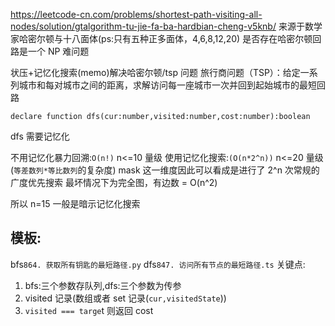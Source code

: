 https://leetcode-cn.com/problems/shortest-path-visiting-all-nodes/solution/gtalgorithm-tu-jie-fa-ba-hardbian-cheng-v5knb/
来源于数学家哈密尔顿与十八面体(ps:只有五种正多面体，4,6,8,12,20)
是否存在哈密尔顿回路是一个 NP 难问题

状压+记忆化搜索(memo)解决哈密尔顿/tsp 问题
旅行商问题（TSP）：给定一系列城市和每对城市之间的距离，求解访问每一座城市一次并回到起始城市的最短回路

```TS
declare function dfs(cur:number,visited:number,cost:number):boolean
```

dfs 需要记忆化

不用记忆化暴力回溯:`O(n!)` n<=10 量级
使用记忆化搜索:`(O(n*2^n))` n<=20 量级 (`等差数列*等比数列`的复杂度)
mask 这一维度因此可以看成是进行了 2^n 次常规的广度优先搜索
最坏情况下为完全图，有边数 = O(n^2)

所以 n=15 一般是暗示记忆化搜索

## 模板:

bfs`864. 获取所有钥匙的最短路径.py`
dfs`847. 访问所有节点的最短路径.ts`
关键点:

1. bfs:三个参数存队列,dfs:三个参数为传参
2. visited 记录(数组或者 set 记录(`cur,visitedState`))
3. `visited === targe`t 则返回 cost
